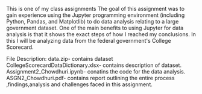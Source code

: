 This is one of my class assignments
The goal of this assignment was to gain experience using the Jupyter programming environment (including Python, Pandas, and Matplotlib) to do data analysis relating to a large government dataset. One of the main benefits to using Jupyter for data analysis is that it shows the exact steps of how I reached my conclusions. In this I will be analyzing data from the federal government's College Scorecard.

File Description:
data.zip- contains dataset
CollegeScorecardDataDictionary.xlsx- contains description of dataset.
Assignment2_Chowdhuri.ipynb- conatins the code for the data analysis.
ASGN2_Chowdhuri.pdf- contains report outlining the entire process ,findings,analysis and challenges faced in this assignment.
